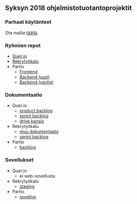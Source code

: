 ## Syksyn 2018 ohjelmistotuotantoprojektit

### Parhaat käytänteet

Ota mallia [täältä](https://github.com/ohtu-ohjaajat/OhTuHistory/blob/master/reference.md)

### Ryhmien repot
- [Quer.io](https://github.com/Quer-io/Quer.io)
- [Rekrytyökalu](https://github.com/ohtu-rekry)
- Partio
  - [Frontend](https://github.com/partio-scout/tosu-frontend)
  - [Backend (uusi)](https://github.com/partio-scout/tosu-backend-node)
  - [Backend (vanha)](https://github.com/partio-scout/tosu-backend)
  

### Dokumentaatio
- Quer.io 
  - [product backlog](https://docs.google.com/spreadsheets/d/1zoZrZ76nHl1ytfHcbrPXzbQAAnYuDqROq3syIgq6yv4/edit#gid=0)
  - [sprint backlog](https://docs.google.com/spreadsheets/d/1356DjMJaCLzRHgTVMD-nwnh5C8HQBULkCzGxY0TGmIg/edit#gid=0)
  - [drive kansio](https://drive.google.com/drive/folders/14ewSGMBRCjzhqK1nLX_qdbn0I-8p89ea)
 - Rekrytyökalu
   - [muu dokumentaato](https://drive.google.com/open?id=15oY17CYTkx-eXyyLoGN5QNCkrILjgnGNioUANWcxRZY)
   - [sprint backlog](https://trello.com/b/1ElKPbZ2/rekryty%C3%B6kalu)
- Partio
  - [backlog](https://docs.google.com/spreadsheets/d/1s8WgWyk6s9hXbjHSsdBv8X7MHLPGrLpprMkqOl15yBo/edit?usp=sharing)

### Sovellukset
- Quer.io
  - ei web-sovellusta
- Rekrytyökalu
  - [staging](https://rekrysofta-staging.apps.emblica.com/)
- Partio
  - [sovellus](https://suunnittelu.partio-ohjelma.fi/)
